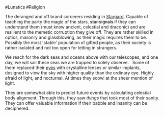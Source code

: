 ---
---

\#Lunatics #Religion 

The deranged and off brand sorcerers residing in [Stargard](City%20of%20Stargard.md).
Capable of teaching the party the magic of the stars, ~~star signals~~ if they can understand them (must know ancient, celestial and draconic) and are resilient to the memetic corruption they give off.
They are rather skilled in optics, masonry and glassblowing, as their magic requires them to be. 
Possibly the most 'stable' population of gifted people, as their society is rather isolated and not too open for letting in strangers. 

We reach for the dark seas and oceans above with our telescopes, and one day, we will sail these seas we are trapped to solely observe. 
 
Some of them replaced their [eyes](..\..\Items\Wondrous%20and%20Wack\Iron%20Oculus.md) with crystalline lenses or similar implants, designed to view the sky with higher quality than the ordinary eye.
Highly afraid of light, and nocturnal.
At times they scowl at the sheer mention of light.

They are somewhat able to predict future events by calculating celestial body alignment. Through this, they saw *things* that took most of their sanity.
They can offer valuable information if their babble and insanity can be deciphered.
